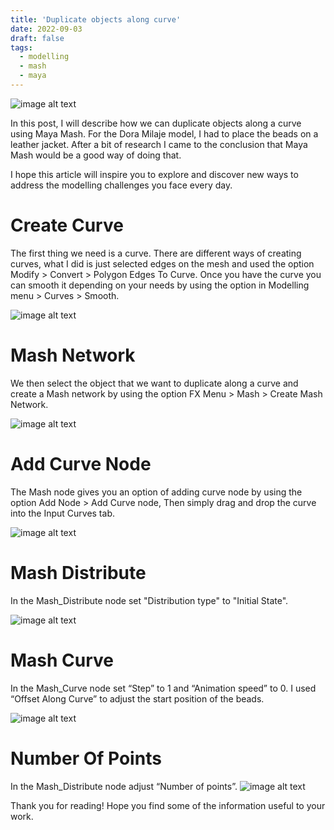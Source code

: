 ```yaml
---
title: 'Duplicate objects along curve'
date: 2022-09-03
draft: false
tags: 
  - modelling
  - mash
  - maya
---
```


![image alt text](/Beads.png)

In this post, I will describe how we can duplicate objects along a curve using Maya Mash. 
For the Dora Milaje model, I had to place the beads on a leather jacket. After a bit of research I came to the conclusion that Maya Mash would be a good way of doing that. 

I hope this article will inspire you to explore and discover new ways to address the modelling challenges you face every day.

# Create Curve

The first thing we need is a curve. There are different ways of creating curves, what I did is just selected edges on the mesh and used the option Modify > Convert > Polygon Edges To Curve. Once you have the curve you can smooth it depending on your needs by using the option in Modelling menu > Curves > Smooth.

![image alt text](/CreateCurve01.gif)

# Mash Network

We then select the object that we want to duplicate along a curve and create a Mash network by using the option FX Menu > Mash > Create Mash Network.

![image alt text](/MashNetwork01.gif)

# Add Curve Node

The Mash node gives you an option of adding curve node by using the option Add Node >  Add Curve node, Then simply drag and drop the curve into the Input Curves tab.

![image alt text](/CurveNode01.gif)

# Mash Distribute

In the Mash_Distribute node set "Distribution type" to "Initial State".

![image alt text](/MashDistribute01.gif)

# Mash Curve

In the Mash_Curve node set “Step” to 1 and “Animation speed” to 0. I used “Offset Along Curve” to adjust the start position of the beads. 

![image alt text](/MashCurve01.gif)

# Number Of Points

In the Mash_Distribute node adjust “Number of points”.
![image alt text](/NumberOfPoints01.gif)

Thank you for reading! Hope you find some of the information useful to your work.


